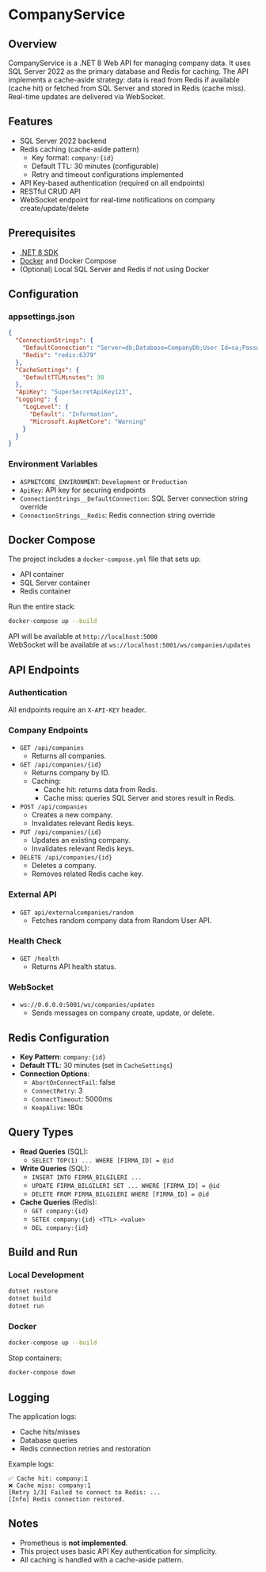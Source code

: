 
# CompanyService

## Overview
CompanyService is a .NET 8 Web API for managing company data. It uses SQL Server 2022 as the primary database and Redis for caching. The API implements a cache-aside strategy: data is read from Redis if available (cache hit) or fetched from SQL Server and stored in Redis (cache miss). Real-time updates are delivered via WebSocket.

## Features
- SQL Server 2022 backend
- Redis caching (cache-aside pattern)
  - Key format: `company:{id}`
  - Default TTL: 30 minutes (configurable)
  - Retry and timeout configurations implemented
- API Key-based authentication (required on all endpoints)
- RESTful CRUD API
- WebSocket endpoint for real-time notifications on company create/update/delete

## Prerequisites
- [.NET 8 SDK](https://dotnet.microsoft.com/download)
- [Docker](https://www.docker.com/) and Docker Compose
- (Optional) Local SQL Server and Redis if not using Docker

## Configuration

### appsettings.json
```json
{
  "ConnectionStrings": {
    "DefaultConnection": "Server=db;Database=CompanyDb;User Id=sa;Password=Your_password123;TrustServerCertificate=True;",
    "Redis": "redis:6379"
  },
  "CacheSettings": {
    "DefaultTTLMinutes": 30
  },
  "ApiKey": "SuperSecretApiKey123",
  "Logging": {
    "LogLevel": {
      "Default": "Information",
      "Microsoft.AspNetCore": "Warning"
    }
  }
}
```

### Environment Variables
- `ASPNETCORE_ENVIRONMENT`: `Development` or `Production`
- `ApiKey`: API key for securing endpoints
- `ConnectionStrings__DefaultConnection`: SQL Server connection string override
- `ConnectionStrings__Redis`: Redis connection string override

## Docker Compose

The project includes a `docker-compose.yml` file that sets up:
- API container
- SQL Server container
- Redis container

Run the entire stack:
```bash
docker-compose up --build
```

API will be available at `http://localhost:5000`  
WebSocket will be available at `ws://localhost:5001/ws/companies/updates`

## API Endpoints

### Authentication
All endpoints require an `X-API-KEY` header.

### Company Endpoints
- `GET /api/companies`
  - Returns all companies.
- `GET /api/companies/{id}`
  - Returns company by ID.
  - Caching:
    - Cache hit: returns data from Redis.
    - Cache miss: queries SQL Server and stores result in Redis.
- `POST /api/companies`
  - Creates a new company.
  - Invalidates relevant Redis keys.
- `PUT /api/companies/{id}`
  - Updates an existing company.
  - Invalidates relevant Redis keys.
- `DELETE /api/companies/{id}`
  - Deletes a company.
  - Removes related Redis cache key.

### External API
- `GET api/externalcompanies/random`
  - Fetches random company data from Random User API.

### Health Check
- `GET /health`
  - Returns API health status.

### WebSocket
- `ws://0.0.0.0:5001/ws/companies/updates`
  - Sends messages on company create, update, or delete.

## Redis Configuration
- **Key Pattern**: `company:{id}`
- **Default TTL**: 30 minutes (set in `CacheSettings`)
- **Connection Options**:
  - `AbortOnConnectFail`: false
  - `ConnectRetry`: 3
  - `ConnectTimeout`: 5000ms
  - `KeepAlive`: 180s

## Query Types
- **Read Queries** (SQL):
  - `SELECT TOP(1) ... WHERE [FIRMA_ID] = @id`
- **Write Queries** (SQL):
  - `INSERT INTO FIRMA_BILGILERI ...`
  - `UPDATE FIRMA_BILGILERI SET ... WHERE [FIRMA_ID] = @id`
  - `DELETE FROM FIRMA_BILGILERI WHERE [FIRMA_ID] = @id`
- **Cache Queries** (Redis):
  - `GET company:{id}`
  - `SETEX company:{id} <TTL> <value>`
  - `DEL company:{id}`

## Build and Run

### Local Development
```bash
dotnet restore
dotnet build
dotnet run
```

### Docker
```bash
docker-compose up --build
```

Stop containers:
```bash
docker-compose down
```

## Logging
The application logs:
- Cache hits/misses
- Database queries
- Redis connection retries and restoration

Example logs:
```
✅ Cache hit: company:1
❌ Cache miss: company:1
[Retry 1/3] Failed to connect to Redis: ...
[Info] Redis connection restored.
```

## Notes
- Prometheus is **not implemented**.
- This project uses basic API Key authentication for simplicity.
- All caching is handled with a cache-aside pattern.
